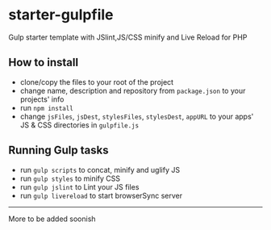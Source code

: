 # starter-gulpfile

Gulp starter template with JSlint,JS/CSS minify and Live Reload for PHP

## How to install

  * clone/copy the files to your root of the project
  * change name, description and repository from ``package.json`` to your projects' info
  * run ``npm install``
  * change ``jsFiles``, ``jsDest``, ``stylesFiles``, ``stylesDest``, ``appURL`` to your apps' JS & CSS directories in ``gulpfile.js``

## Running Gulp tasks

  * run ``gulp scripts`` to concat, minify and uglify JS
  * run ``gulp styles`` to minify CSS
  * run ``gulp jslint`` to Lint your JS files
  * run ``gulp livereload`` to start browserSync server

---

More to be added soonish
